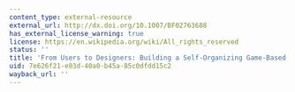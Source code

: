 ```yaml
---
content_type: external-resource
external_url: http://dx.doi.org/10.1007/BF02763688
has_external_license_warning: true
license: https://en.wikipedia.org/wiki/All_rights_reserved
status: ''
title: 'From Users to Designers: Building a Self-Organizing Game-Based Learning Environment'
uid: 7e626f21-e03d-40a0-b45a-85c0dfdd15c2
wayback_url: ''
---
```

